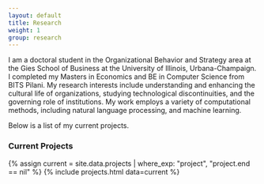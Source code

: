 ```yaml
---
layout: default
title: Research
weight: 1
group: research
---
```


I am a doctoral student in the Organizational Behavior and Strategy area at the Gies School of Business at the University of Illinois, Urbana-Champaign. I completed my Masters in Economics and BE in Computer Science from BITS Pilani. My research interests include understanding and enhancing the cultural life of organizations, studying technological discontinuities, and the governing role of institutions. My work employs a variety of computational methods, including natural language processing, and machine learning.

Below is a list of my current projects.

### Current Projects
{% assign current = site.data.projects | where_exp: "project", "project.end == nil" %}
{% include projects.html data=current %}
